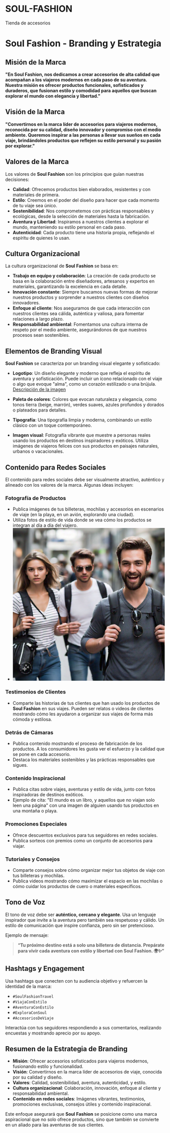 # SOUL-FASHION
Tienda  de accesorios
# Soul Fashion - Branding y Estrategia

## Misión de la Marca

**"En Soul Fashion, nos dedicamos a crear accesorios de alta calidad que acompañan a los viajeros modernos en cada paso de su aventura. Nuestra misión es ofrecer productos funcionales, sofisticados y duraderos, que fusionan estilo y comodidad para aquellos que buscan explorar el mundo con elegancia y libertad."**

## Visión de la Marca

**"Convertirnos en la marca líder de accesorios para viajeros modernos, reconocida por su calidad, diseño innovador y compromiso con el medio ambiente. Queremos inspirar a las personas a llevar sus sueños en cada viaje, brindándoles productos que reflejen su estilo personal y su pasión por explorar."**

## Valores de la Marca

Los valores de **Soul Fashion** son los principios que guían nuestras decisiones:

- **Calidad**: Ofrecemos productos bien elaborados, resistentes y con materiales de primera.
- **Estilo**: Creemos en el poder del diseño para hacer que cada momento de tu viaje sea único.
- **Sostenibilidad**: Nos comprometemos con prácticas responsables y ecológicas, desde la selección de materiales hasta la fabricación.
- **Aventura y Libertad**: Inspiramos a nuestros clientes a explorar el mundo, manteniendo su estilo personal en cada paso.
- **Autenticidad**: Cada producto tiene una historia propia, reflejando el espíritu de quienes lo usan.

## Cultura Organizacional

La cultura organizacional de **Soul Fashion** se basa en:

- **Trabajo en equipo y colaboración**: La creación de cada producto se basa en la colaboración entre diseñadores, artesanos y expertos en materiales, garantizando la excelencia en cada detalle.
- **Innovación constante**: Siempre buscamos nuevas formas de mejorar nuestros productos y sorprender a nuestros clientes con diseños innovadores.
- **Enfoque al cliente**: Nos aseguramos de que cada interacción con nuestros clientes sea cálida, auténtica y valiosa, para fomentar relaciones a largo plazo.
- **Responsabilidad ambiental**: Fomentamos una cultura interna de respeto por el medio ambiente, asegurándonos de que nuestros procesos sean sostenibles.

## Elementos de Branding Visual

**Soul Fashion** se caracteriza por un branding visual elegante y sofisticado:

- **Logotipo**: Un diseño elegante y moderno que refleja el espíritu de aventura y sofisticación. Puede incluir un ícono relacionado con el viaje o algo que evoque "alma", como un corazón estilizado o una brújula.
  [Descripción de la imagen](https://raw.githubusercontent.com/Edward7805/SOUL-FASHION/refs/heads/main/LOGO%20SOUL%20FASHION.jpg)

- **Paleta de colores**: Colores que evocan naturaleza y elegancia, como tonos tierra (beige, marrón), verdes suaves, azules profundos y dorados o plateados para detalles.
- **Tipografía**: Una tipografía limpia y moderna, combinando un estilo clásico con un toque contemporáneo.
- **Imagen visual**: Fotografía vibrante que muestre a personas reales usando los productos en destinos inspiradores y exóticos. Utiliza imágenes de viajeros felices con sus productos en paisajes naturales, urbanos o vacacionales.

## Contenido para Redes Sociales

El contenido para redes sociales debe ser visualmente atractivo, auténtico y alineado con los valores de la marca. Algunas ideas incluyen:

### Fotografía de Productos

- Publica imágenes de tus billeteras, mochilas y accesorios en escenarios de viaje (en la playa, en un avión, explorando una ciudad).
- Utiliza fotos de estilo de vida donde se vea cómo los productos se integran al día a día del viajero.
- ![Descripción de la imagen](https://raw.githubusercontent.com/Edward7805/SOUL-FASHION/refs/heads/main/CATALOGO%20SOUL%20FASHION.jpg)

### Testimonios de Clientes

- Comparte las historias de tus clientes que han usado los productos de **Soul Fashion** en sus viajes. Pueden ser relatos o videos de clientes mostrando cómo les ayudaron a organizar sus viajes de forma más cómoda y estilosa.

### Detrás de Cámaras

- Publica contenido mostrando el proceso de fabricación de los productos. A los consumidores les gusta ver el esfuerzo y la calidad que se pone en cada accesorio.
- Destaca los materiales sostenibles y las prácticas responsables que sigues.

### Contenido Inspiracional

- Publica citas sobre viajes, aventuras y estilo de vida, junto con fotos inspiradoras de destinos exóticos.
- Ejemplo de cita: "El mundo es un libro, y aquellos que no viajan solo leen una página" con una imagen de alguien usando tus productos en una montaña o playa.

### Promociones Especiales

- Ofrece descuentos exclusivos para tus seguidores en redes sociales.
- Publica sorteos con premios como un conjunto de accesorios para viajar.

### Tutoriales y Consejos

- Comparte consejos sobre cómo organizar mejor tus objetos de viaje con tus billeteras y mochilas.
- Publica videos mostrando cómo maximizar el espacio en las mochilas o cómo cuidar los productos de cuero o materiales específicos.

## Tono de Voz

El tono de voz debe ser **auténtico, cercano y elegante**. Usa un lenguaje inspirador que invite a la aventura pero también sea respetuoso y cálido. Un estilo de comunicación que inspire confianza, pero sin ser pretencioso.

Ejemplo de mensaje:

> **“Tu próximo destino está a solo una billetera de distancia. Prepárate para vivir cada aventura con estilo y libertad con Soul Fashion. 🌍✨”**

## Hashtags y Engagement

Usa hashtags que conecten con tu audiencia objetivo y refuercen la identidad de la marca:

- `#SoulFashionTravel`
- `#ViajaConEstilo`
- `#AventuraConEstilo`
- `#ExploraConSoul`
- `#AccesoriosDeViaje`

Interactúa con tus seguidores respondiendo a sus comentarios, realizando encuestas y mostrando aprecio por su apoyo.

## Resumen de la Estrategia de Branding

- **Misión**: Ofrecer accesorios sofisticados para viajeros modernos, fusionando estilo y funcionalidad.
- **Visión**: Convertirnos en la marca líder de accesorios de viaje, conocida por su calidad y diseño.
- **Valores**: Calidad, sostenibilidad, aventura, autenticidad, y estilo.
- **Cultura organizacional**: Colaboración, innovación, enfoque al cliente y responsabilidad ambiental.
- **Contenido en redes sociales**: Imágenes vibrantes, testimonios, promociones exclusivas, consejos útiles y contenido inspiracional.

Este enfoque asegurará que **Soul Fashion** se posicione como una marca aspiracional que no solo ofrece productos, sino que también se convierte en un aliado para las aventuras de sus clientes.
